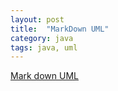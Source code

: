```yaml
---
layout: post
title:  "MarkDown UML"
category: java
tags: java, uml
---
```


[Mark down UML][md_uml]

[md_uml]: http://xiaocong.github.io/blog/2013/04/22/writing-development-documentation-with-markdown/